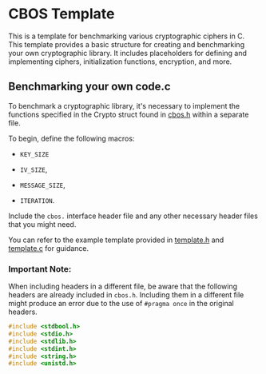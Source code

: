 # CBOS Template

This is a template for benchmarking various cryptographic ciphers in C. This template provides a basic structure for creating and benchmarking your own cryptographic library. It includes placeholders for defining and implementing ciphers, initialization functions, encryption, and more.

## Benchmarking your own code.c

To benchmark a cryptographic library, it's necessary to implement the functions specified in the Crypto struct found in [cbos.h](../src/cbos.h) within a separate file.

To begin, define the following macros: 

+ `KEY_SIZE`

+ `IV_SIZE`,

+ `MESSAGE_SIZE`,

+ `ITERATION`.

Include the `cbos.` interface header file and any other necessary header files that you might need. 

You can refer to the example template provided in [template.h](template.h) and [template.c](template.c) for guidance.

### Important Note:

When including headers in a different file, be aware that the following headers are already included in `cbos.h`. Including them in a different file might produce an error due to the use of `#pragma once` in the original headers.

```c
#include <stdbool.h>
#include <stdio.h>
#include <stdlib.h>
#include <stdint.h>
#include <string.h>
#include <unistd.h>
```
